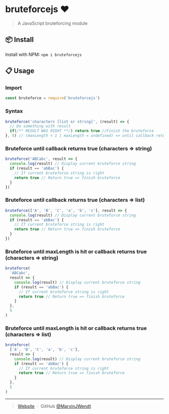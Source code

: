 # bruteforcejs :heart:

> A JavaScript bruteforcing module

## :package: Install

Install with NPM: `npm i bruteforcejs`

## :clipboard: Usage

### Import

```javascript
const bruteforce = require('bruteforcejs')
```

### Syntax

```javascript
bruteforce('characters [list or string]', (result) => {
  // Do something with result
  if(/** RESULT WAS RIGHT **/) return true //Finish the bruteforce
}, 5) // (maxLength < 1 | maxLength = undefined) => until callback returns true (standard)
```

### Bruteforce until callback returns true (characters => string)

```javascript
bruteforce('ABCabc', result => {
  console.log(result) // Display current bruteforce string
  if (result == 'abBac') {
    // If current bruteforce string is right
    return true // Return true => finish bruteforce
  }
})
```

### Bruteforce until callback returns true (characters => list)

```javascript
bruteforce(['A', 'B', 'C', 'a', 'b', 'c'], result => {
  console.log(result) // Display current bruteforce string
  if (result == 'abBac') {
    // If current bruteforce string is right
    return true // Return true => finish bruteforce
  }
})
```

### Bruteforce until maxLength is hit or callback returns true (characters => string)

```javascript
bruteforce(
  'ABCabc',
  result => {
    console.log(result) // Display current bruteforce string
    if (result == 'abBac') {
      // If current bruteforce string is right
      return true // Return true => finish bruteforce
    }
  },
  5
)
```

### Bruteforce until maxLength is hit or callback returns true (characters => list)

```javascript
bruteforce(
  ['A', 'B', 'C', 'a', 'b', 'c'],
  result => {
    console.log(result) // Display current bruteforce string
    if (result == 'abBac') {
      // If current bruteforce string is right
      return true // Return true => finish bruteforce
    }
  },
  5
)
```

---

> [Website](https://marvinjwendt.com) &nbsp;&middot;&nbsp;
> GitHub [@MarvinJWendt](https://github.com/MarvinJWendt)
